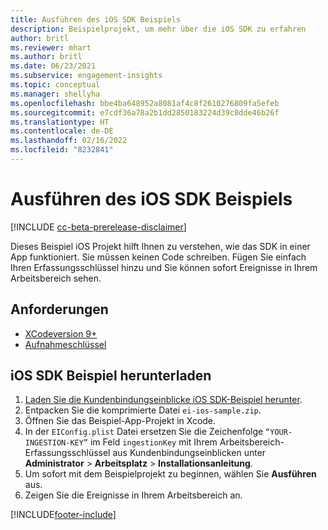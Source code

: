 ```yaml
---
title: Ausführen des iOS SDK Beispiels
description: Beispielprojekt, um mehr über die iOS SDK zu erfahren
author: britl
ms.reviewer: mhart
ms.author: britl
ms.date: 06/23/2021
ms.subservice: engagement-insights
ms.topic: conceptual
ms.manager: shellyha
ms.openlocfilehash: bbe4ba648952a8081af4c8f2610276809fa5efeb
ms.sourcegitcommit: e7cdf36a78a2b1dd2850183224d39c8dde46b26f
ms.translationtype: HT
ms.contentlocale: de-DE
ms.lasthandoff: 02/16/2022
ms.locfileid: "8232841"
---
```

# <a name="run-the-ios-sdk-sample"></a>Ausführen des iOS SDK Beispiels

[!INCLUDE [cc-beta-prerelease-disclaimer](includes/cc-beta-prerelease-disclaimer.md)]

Dieses Beispiel iOS Projekt hilft Ihnen zu verstehen, wie das SDK in einer App funktioniert. Sie müssen keinen Code schreiben. Fügen Sie einfach Ihren Erfassungsschlüssel hinzu und Sie können sofort Ereignisse in Ihrem Arbeitsbereich sehen.

## <a name="prerequisites"></a>Anforderungen

- [XCodeversion 9+](https://developer.apple.com/xcode/downloads/)
- [Aufnahmeschlüssel](get-started-ios.md)

## <a name="download-the-ios-sdk-sample"></a>iOS SDK Beispiel herunterladen

1. [Laden Sie die Kundenbindungseinblicke iOS SDK-Beispiel herunter](https://download.pi.dynamics.com/sdk/EI-SDKs/ei-ios-sample.zip).
1. Entpacken Sie die komprimierte Datei `ei-ios-sample.zip`.
1. Öffnen Sie das Beispiel-App-Projekt in Xcode.
1. In der `EIConfig.plist` Datei ersetzen Sie die Zeichenfolge `“YOUR-INGESTION-KEY”` im Feld `ingestionKey` mit Ihrem Arbeitsbereich-Erfassungsschlüssel aus Kundenbindungseinblicken unter **Administrator** > **Arbeitsplatz** > **Installationsanleitung**.
1. Um sofort mit dem Beispielprojekt zu beginnen, wählen Sie **Ausführen** aus.
1. Zeigen Sie die Ereignisse in Ihrem Arbeitsbereich an.

[!INCLUDE[footer-include](../includes/footer-banner.md)]
